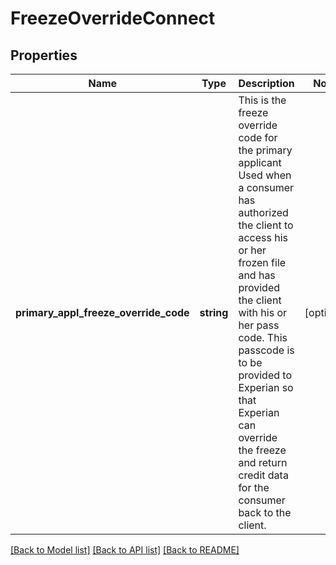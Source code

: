 # FreezeOverrideConnect

## Properties
Name | Type | Description | Notes
------------ | ------------- | ------------- | -------------
**primary_appl_freeze_override_code** | **string** | This is the freeze override code for the primary applicant Used when a consumer has authorized the client to access his or her frozen file and has provided the client with his or her pass code. This passcode is to be provided to Experian so that Experian can override the freeze and return credit data for the consumer back to the client. | [optional] 

[[Back to Model list]](../README.md#documentation-for-models) [[Back to API list]](../README.md#documentation-for-api-endpoints) [[Back to README]](../README.md)


